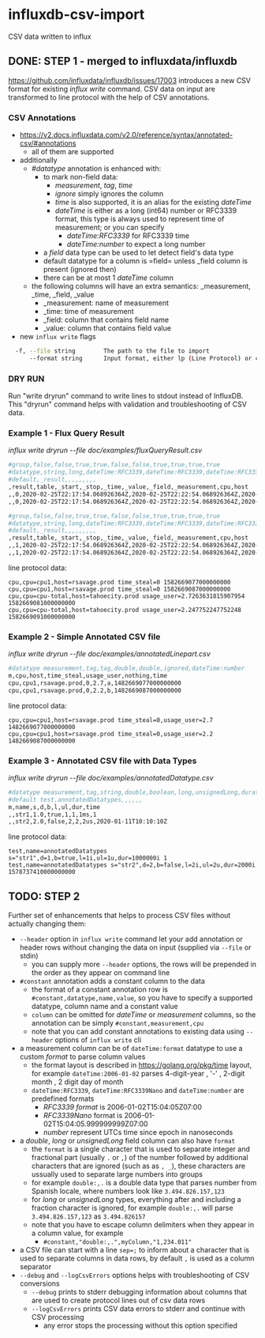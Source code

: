 # influxdb-csv-import
CSV data written to influx


## DONE: STEP 1 - merged to influxdata/influxdb
https://github.com/influxdata/influxdb/issues/17003 introduces a new CSV format for existing _influx write_ command.  CSV data on input are transformed to line protocol with the help of CSV annotations.
### CSV Annotations
* https://v2.docs.influxdata.com/v2.0/reference/syntax/annotated-csv/#annotations
   * all of them are supported
* additionally
   * *#datatype* annotation is enhanced with:
      * to mark non-field data: 
          * _measurement_, _tag_, _time_
          * _ignore_ simply ignores the column
          * _time_ is also supported, it is an alias for the existing _dateTime_
          * _dateTime_ is either as a long (int64) number or RFC3339 format, this type is always used to represent time of measurement; or you can specify
             * _dateTime:RFC3339_ for RFC3339 time
             * _dateTime:number_ to expect a long number
      * a _field_ data type can be used to let detect field's data type
      * default datatype for a column is =field= unless _field column is present (ignored then)
      * there can be at most 1 _dateTime_ column
   * the following columns will have an extra semantics: _measurement, _time, _field, _value
      * _measurement:  name of measurement
      * _time: time of measurement
      * _field: column that contains field name
      * _value: column that contains field value
* new `influx write` flags
```sh
  -f, --file string        The path to the file to import
      --format string      Input format, either lp (Line Protocol) or csv (Comma Separated Values). Defaults to lp unless '.csv' extension
```  
### DRY RUN
Run "write dryrun" command to write lines to stdout instead of InfluxDB. This "dryrun" command helps with validation and troubleshooting of CSV data.

### Example 1 - Flux Query Result
*influx write dryrun --file doc/examples/fluxQueryResult.csv*

```bash
#group,false,false,true,true,false,false,true,true,true,true
#datatype,string,long,dateTime:RFC3339,dateTime:RFC3339,dateTime:RFC3339,double,string,string,string,string
#default,_result,,,,,,,,,
,result,table,_start,_stop,_time,_value,_field,_measurement,cpu,host
,,0,2020-02-25T22:17:54.068926364Z,2020-02-25T22:22:54.068926364Z,2020-02-25T22:17:57Z,0,time_steal,cpu,cpu1,rsavage.prod
,,0,2020-02-25T22:17:54.068926364Z,2020-02-25T22:22:54.068926364Z,2020-02-25T22:18:07Z,0,time_steal,cpu,cpu1,rsavage.prod

#group,false,false,true,true,false,false,true,true,true,true
#datatype,string,long,dateTime:RFC3339,dateTime:RFC3339,dateTime:RFC3339,double,string,string,string,string
#default,_result,,,,,,,,,
,result,table,_start,_stop,_time,_value,_field,_measurement,cpu,host
,,1,2020-02-25T22:17:54.068926364Z,2020-02-25T22:22:54.068926364Z,2020-02-25T22:18:01Z,2.7263631815907954,usage_user,cpu,cpu-total,tahoecity.prod
,,1,2020-02-25T22:17:54.068926364Z,2020-02-25T22:22:54.068926364Z,2020-02-25T22:18:11Z,2.247752247752248,usage_user,cpu,cpu-total,tahoecity.prod
```
line protocol data:
```
cpu,cpu=cpu1,host=rsavage.prod time_steal=0 1582669077000000000
cpu,cpu=cpu1,host=rsavage.prod time_steal=0 1582669087000000000
cpu,cpu=cpu-total,host=tahoecity.prod usage_user=2.7263631815907954 1582669081000000000
cpu,cpu=cpu-total,host=tahoecity.prod usage_user=2.247752247752248 1582669091000000000
```
### Example 2 - Simple Annotated CSV file
*influx write dryrun --file doc/examples/annotatedLinepart.csv*

```bash
#datatype measurement,tag,tag,double,double,ignored,dateTime:number
m,cpu,host,time_steal,usage_user,nothing,time
cpu,cpu1,rsavage.prod,0,2.7,a,1482669077000000000
cpu,cpu1,rsavage.prod,0,2.2,b,1482669087000000000
```

line protocol data: 
```
cpu,cpu=cpu1,host=rsavage.prod time_steal=0,usage_user=2.7 1482669077000000000
cpu,cpu=cpu1,host=rsavage.prod time_steal=0,usage_user=2.2 1482669087000000000
```

### Example 3 - Annotated CSV file with Data Types
*influx write dryrun --file doc/examples/annotatedDatatype.csv*

```bash
#datatype measurement,tag,string,double,boolean,long,unsignedLong,duration,dateTime
#default test,annotatedDatatypes,,,,,,
m,name,s,d,b,l,ul,dur,time
,,str1,1.0,true,1,1,1ms,1
,,str2,2.0,false,2,2,2us,2020-01-11T10:10:10Z
```

line protocol data: 
```
test,name=annotatedDatatypes s="str1",d=1,b=true,l=1i,ul=1u,dur=1000000i 1
test,name=annotatedDatatypes s="str2",d=2,b=false,l=2i,ul=2u,dur=2000i 1578737410000000000
```

## TODO: STEP 2
Further set of enhancements that helps to process CSV files without actually changing them:
   
- `--header` option in `influx write` command let your add annotation or header rows without changing the data on input (supplied via `--file` or stdin)
   - you can supply more `--header` options, the rows will be prepended in the order as they appear on command line
- `#constant` annotation adds a constant column to the data
   - the format of a constant annotation row is `#constant,datatype,name,value`, so you have to specify a supported datatype, column name and a constant value
   - `column` can be omitted for _dateTime_ or _measurement_ columns, so the annotation can be simply `#constant,measurement,cpu`
   - note that you can add constant annotations to existing data using `--header` options of `influx write` cli
- a measurement column can be of `dateTime:format` datatype to use a custom _format_ to parse column values
   - the format layout is described in https://golang.org/pkg/time layout, for example `dateTime:2006-01-02` parses 4-digit-year , '-' , 2-digit month , 2 digit day of month
   - `dateTime:RFC3339`, `dateTime:RFC3339Nano` and `dateTime:number` are predefined formats
      - _RFC3339 format_ is 2006-01-02T15:04:05Z07:00
      - _RFC3339Nano_ format is 2006-01-02T15:04:05.999999999Z07:00
      - _number_ represent UTCs time since epoch in nanoseconds
- a _double_, _long_ or _unsignedLong_ field column can also have `format` 
   - the `format` is a single character that is used to separate integer and fractional part (usually `.` or `,`) of the number followed by additional characters that are ignored (such as as `, _`), these characters are ussually used to separate large numbers into groups
   - for example `double:,.` is a double data type that parses number from Spanish locale, where numbers look like `3.494.826.157,123`
   - for _long_ or _unsignedLong_ types, everything after and including a fraction character is ignored, for example `double:,.` will parse `3.494.826.157,123` as `3.494.826157`
   - note that you have to escape column delimiters when they appear in a column value, for example
      - `#constant,"double:,.",myColumn,"1,234.011"`
- a CSV file can start with a line `sep=;` to inform about a character that is used to separate columns in data rows, by default `,` is used as a column separator
- `--debug` and `--logCsvErrors` options helps with troubleshooting of CSV conversions
   - `--debug` prints to stderr debugging information about columns that are used to create protocol lines out of csv data rows
   - `--logCsvErrors` prints CSV data errors to stderr and continue with CSV processing
      - any error stops the processing without this option specified
